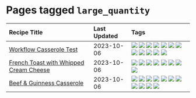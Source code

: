 # Pages tagged `large_quantity`

|Recipe Title|Last Updated|Tags
|:---|:---|:---|
|[Workflow Casserole Test](../recipes/workflowcasseroletest.md)|2023-10-06|[![](https://img.shields.io/badge/tag-amazing-10cdd6)](../tags/amazing.md) [![](https://img.shields.io/badge/tag-baked-f1d19f)](../tags/baked.md) [![](https://img.shields.io/badge/tag-braised-95446)](../tags/braised.md) [![](https://img.shields.io/badge/tag-casserole-4d8aaa)](../tags/casserole.md) [![](https://img.shields.io/badge/tag-dinner-d5a11)](../tags/dinner.md) [![](https://img.shields.io/badge/tag-guinness-acbc2f)](../tags/guinness.md) [![](https://img.shields.io/badge/tag-irish-ad1215)](../tags/irish.md) [![](https://img.shields.io/badge/tag-large_quantity-13fda6)](../tags/large_quantity.md) [![](https://img.shields.io/badge/tag-long_cook_time-8a534c)](../tags/long_cook_time.md) [![](https://img.shields.io/badge/tag-long_prep_time-94b8ca)](../tags/long_prep_time.md) [![](https://img.shields.io/badge/tag-messy-9fef19)](../tags/messy.md) [![](https://img.shields.io/badge/tag-testing-42963a)](../tags/testing.md)|
|[French Toast with Whipped Cream Cheese](../recipes/frenchtoastwhippedcreamcheese.md)|2023-10-06|[![](https://img.shields.io/badge/tag-amazing-10cdd6)](../tags/amazing.md) [![](https://img.shields.io/badge/tag-breakfast-1754e4)](../tags/breakfast.md) [![](https://img.shields.io/badge/tag-dairy-208450)](../tags/dairy.md) [![](https://img.shields.io/badge/tag-dessert-b6c680)](../tags/dessert.md) [![](https://img.shields.io/badge/tag-fried-e4f90)](../tags/fried.md) [![](https://img.shields.io/badge/tag-large_quantity-13fda6)](../tags/large_quantity.md) [![](https://img.shields.io/badge/tag-messy-9fef19)](../tags/messy.md) [![](https://img.shields.io/badge/tag-mine-d4602a)](../tags/mine.md)|
|[Beef & Guinness Casserole](../recipes/beefandguinnesscasserole.md)|2023-10-06|[![](https://img.shields.io/badge/tag-amazing-10cdd6)](../tags/amazing.md) [![](https://img.shields.io/badge/tag-baked-f1d19f)](../tags/baked.md) [![](https://img.shields.io/badge/tag-beef-427cd)](../tags/beef.md) [![](https://img.shields.io/badge/tag-casserole-4d8aaa)](../tags/casserole.md) [![](https://img.shields.io/badge/tag-guinness-acbc2f)](../tags/guinness.md) [![](https://img.shields.io/badge/tag-irish-ad1215)](../tags/irish.md) [![](https://img.shields.io/badge/tag-large_quantity-13fda6)](../tags/large_quantity.md) [![](https://img.shields.io/badge/tag-long_cook_time-8a534c)](../tags/long_cook_time.md) [![](https://img.shields.io/badge/tag-long_prep_time-94b8ca)](../tags/long_prep_time.md) [![](https://img.shields.io/badge/tag-messy-9fef19)](../tags/messy.md) [![](https://img.shields.io/badge/tag-tricky-eadebe)](../tags/tricky.md)|
